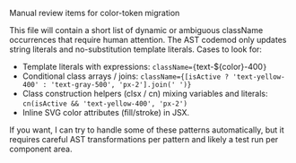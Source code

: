 Manual review items for color-token migration

This file will contain a short list of dynamic or ambiguous className occurrences that require human attention. The AST codemod only updates string literals and no-substitution template literals. Cases to look for:

- Template literals with expressions: `className={`text-${color}-400`}`
- Conditional class arrays / joins: `className={[isActive ? 'text-yellow-400' : 'text-gray-500', 'px-2'].join(' ')}`
- Class construction helpers (clsx / cn) mixing variables and literals: `cn(isActive && 'text-yellow-400', 'px-2')`
- Inline SVG color attributes (fill/stroke) in JSX.

If you want, I can try to handle some of these patterns automatically, but it requires careful AST transformations per pattern and likely a test run per component area.
